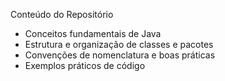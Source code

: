  Conteúdo do Repositório
 
- Conceitos fundamentais de Java
- Estrutura e organização de classes e pacotes
- Convenções de nomenclatura e boas práticas
- Exemplos práticos de código
